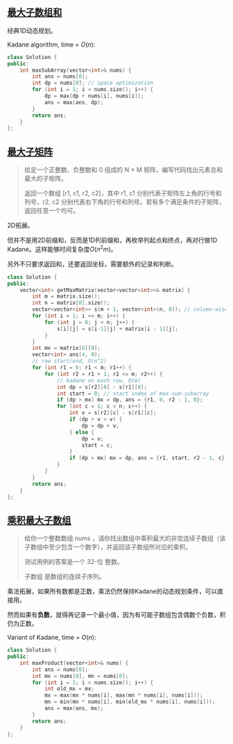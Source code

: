 ## [最大子数组和](https://leetcode-cn.com/problems/maximum-subarray/)

经典1D动态规划。

Kadane algorithm, time = $O(n)$:

```cpp
class Solution {
public:
    int maxSubArray(vector<int>& nums) {
        int ans = nums[0];
        int dp = nums[0]; // space optimization
        for (int i = 1; i < nums.size(); i++) {
            dp = max(dp + nums[i], nums[i]);
            ans = max(ans, dp);
        }
        return ans;
    }
};
```



## [最大子矩阵](https://leetcode-cn.com/problems/max-submatrix-lcci/)

> 给定一个正整数、负整数和 0 组成的 N × M 矩阵，编写代码找出元素总和最大的子矩阵。
>
> 返回一个数组 [r1, c1, r2, c2]，其中 r1, c1 分别代表子矩阵左上角的行号和列号，r2, c2 分别代表右下角的行号和列号。若有多个满足条件的子矩阵，返回任意一个均可。
>

2D拓展。

但并不是用2D前缀和，反而是1D列前缀和，再枚举列起点和终点，再对行做1D Kadane。这样能够时间复杂度$O(n^2m)$。

另外不只要求返回和，还要返回坐标，需要额外的记录和判断。

```cpp
class Solution {
public:
    vector<int> getMaxMatrix(vector<vector<int>>& matrix) {
        int m = matrix.size();
        int n = matrix[0].size();
        vector<vector<int>> s(m + 1, vector<int>(n, 0)); // column-wise prefix sum
        for (int i = 1; i <= m; i++) {
            for (int j = 0; j < n; j++) {
                s[i][j] = s[i-1][j] + matrix[i - 1][j];
            }
        }
        int mx = matrix[0][0];
        vector<int> ans(4, 0);
        // row start/end, O(n^2)
        for (int r1 = 0; r1 < m; r1++) {
            for (int r2 = r1 + 1; r2 <= m; r2++) {
                // kadane on each row, O(m)
                int dp = s[r2][0] - s[r1][0];
                int start = 0; // start index of max-sum-subarray
                if (dp > mx) mx = dp, ans = {r1, 0, r2 - 1, 0};
                for (int c = 1; c < n; c++) {
                    int v = s[r2][c] - s[r1][c];
                    if (dp + v > v) {
                        dp = dp + v;
                    } else {
                        dp = v;
                        start = c;
                    }
                    if (dp > mx) mx = dp, ans = {r1, start, r2 - 1, c};
                }
            }
        }
        return ans;
    }
};
```





## [乘积最大子数组](https://leetcode-cn.com/problems/maximum-product-subarray/)

> 给你一个整数数组 nums ，请你找出数组中乘积最大的非空连续子数组（该子数组中至少包含一个数字），并返回该子数组所对应的乘积。
>
> 测试用例的答案是一个 32-位 整数。
>
> 子数组 是数组的连续子序列。

乘法拓展，如果所有数都是正数，乘法仍然保持Kadane的动态规划条件，可以直接用。

然而如果有**负数**，就得再记录一个最小值，因为有可能子数组包含偶数个负数，积仍为正数。

Variant of Kadane, time = $O(n)$:

```cpp
class Solution {
public:
    int maxProduct(vector<int>& nums) {
        int ans = nums[0];
        int mx = nums[0], mn = nums[0];
        for (int i = 1; i < nums.size(); i++) {
            int old_mx = mx;
            mx = max(mx * nums[i], max(mn * nums[i], nums[i]));
            mn = min(mn * nums[i], min(old_mx * nums[i], nums[i]));
            ans = max(ans, mx);
        }
        return ans;
    }
};
```

